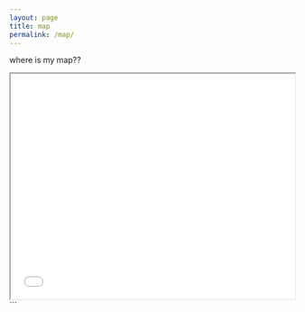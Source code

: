 ```yaml
---
layout: page
title: map
permalink: /map/
---
```


where is my map??

<iframe src="map2.html" width="100%" height="400px"></iframe>
```